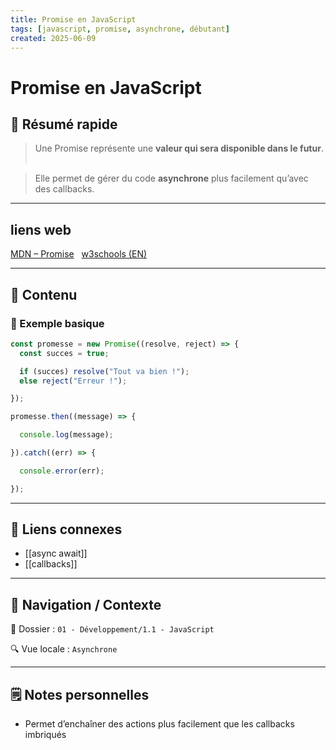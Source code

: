 ```yaml
---
title: Promise en JavaScript
tags: [javascript, promise, asynchrone, débutant]
created: 2025-06-09
---
```


# Promise en JavaScript

## 🧠 Résumé rapide

> Une Promise représente une **valeur qui sera disponible dans le futur**.  

> Elle permet de gérer du code **asynchrone** plus facilement qu’avec des callbacks.

---

## liens web

[MDN – Promise](https://developer.mozilla.org/fr/docs/Web/JavaScript/Reference/Global_Objects/Promise)  
[w3schools (EN)](https://www.w3schools.com/js/js_promise.asp)

---

## 📌 Contenu

### 📍 Exemple basique

```js
const promesse = new Promise((resolve, reject) => {
  const succes = true;  

  if (succes) resolve("Tout va bien !");
  else reject("Erreur !");

});  

promesse.then((message) => {

  console.log(message);

}).catch((err) => {

  console.error(err);

});
```

---

## 🔗 Liens connexes

- [[async await]]
- [[callbacks]]

---

## 🧭 Navigation / Contexte

📂 Dossier : `01 - Développement/1.1 - JavaScript`  

🔍 Vue locale : `Asynchrone`

---

## 🗒️ Notes personnelles

- Permet d’enchaîner des actions plus facilement que les callbacks imbriqués